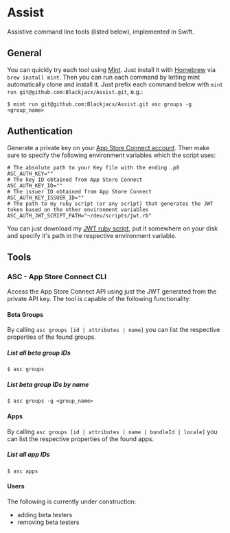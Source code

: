 # Assist

Assistive command line tools (listed below), implemented in Swift.

## General

You can quickly try each tool using [Mint](https://github.com/yonaskolb/Mint). Just install it with [Homebrew](https://brew.sh/) via `brew install mint`. Then you can run each command by letting mint automatically clone and install it. Just prefix each command below with `mint run git@github.com:Blackjacx/Assist.git`, e.g.:

```shell
$ mint run git@github.com:Blackjacx/Assist.git asc groups -g <group_name>
```

## Authentication

Generate a private key on your [App Store Connect account](https://appstoreconnect.apple.com/access/api). Then make sure to specify the following environment variables which the script uses:

```shell
# The absolute path to your Key file with the ending .p8
ASC_AUTH_KEY=""
# The key ID obtained from App Store Connect
ASC_AUTH_KEY_ID=""
# The issuer ID obtained from App Store Connect
ASC_AUTH_KEY_ISSUER_ID=""
# The path to my ruby script (or any script) that generates the JWT token based on the other environment variables
ASC_AUTH_JWT_SCRIPT_PATH="~/dev/scripts/jwt.rb"
```

You can just download my [JWT ruby script](https://github.com/Blackjacx/Scripts/blob/master/jwt.rb), put it somewhere on your disk and specify it's path in the respective environment variable.

## Tools

### ASC - App Store Connect CLI

Access the App Store Connect API using just the JWT generated from the private API key. The tool is capable of the following functionality:

#### Beta Groups

By calling `asc groups [id | attributes | name]` you can list the respective properties of the found groups.

##### List all beta group IDs

```shell
$ asc groups
```

##### List beta group IDs by name

```shell
$ asc groups -g <group_name>
```

#### Apps

By calling `asc groups [id | attributes | name | bundleId | locale]` you can list the respective properties of the found apps.

##### List all app IDs

```shell
$ asc apps
```

#### Users

The following is currently under construction:
- adding beta testers
- removing beta testers